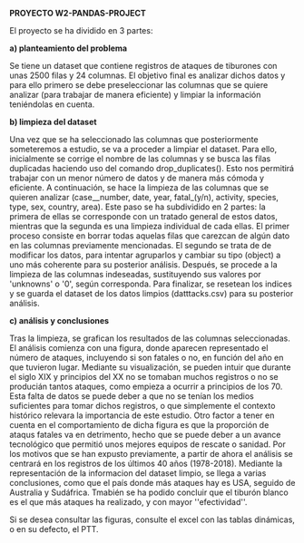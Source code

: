 **PROYECTO W2-PANDAS-PROJECT**

El proyecto se ha dividido en 3 partes:

**a) planteamiento del problema**

Se tiene un dataset que contiene registros de ataques de tiburones con unas 2500 filas y 24 columnas. El objetivo final es analizar dichos datos y para ello primero se debe preseleccionar las columnas que se quiere analizar (para trabajar de manera eficiente) y limpiar la información teniéndolas en cuenta.


**b) limpieza del dataset**

Una vez que se ha seleccionado las columnas que posteriormente someteremos a estudio, se va a proceder a limpiar el dataset. Para ello, inicialmente se corrige el nombre de las columnas y se busca las filas duplicadas haciendo uso del comando drop_duplicates(). Esto nos permitirá trabajar con un menor número de datos y de manera más cómoda y eficiente. A continuación, se hace la limpieza de las columnas que se quieren analizar (case__number, date, year, fatal_(y/n), activity, species, type, sex, country, area). Este paso se ha subdividido en 2 partes: la primera de ellas se corresponde con un tratado general de estos datos, mientras que la segunda es una limpieza individual de cada ellas. El primer proceso consiste en borrar todas aquelas filas que carezcan de algún dato en las columnas previamente mencionadas. El segundo se trata de de modificar los datos, para intentar agruparlos y cambiar su tipo (object) a uno más coherente para su posterior análisis.
Después, se procede a la limpieza de las columnas indeseadas, sustituyendo sus valores por 'unknowns' o '0', según corresponda. 
Para finalizar, se resetean los indices y se guarda el dataset de los datos limpios (datttacks.csv) para su posterior análisis.


**c) análisis y conclusiones**

Tras la limpieza, se grafican los resultados de las columnas seleccionadas. El análisis comienza con una figura, donde aparecen representado el número de ataques, incluyendo si son fatales o no, en función del año en que tuvieron lugar. Mediante su visualización, se pueden intuir que durante el siglo XIX y principios del XX no se tomaban muchos registros o no se producián tantos ataques, como empieza a ocurrir a principios de los 70. Esta falta de datos se puede deber a que no se tenían los medios suficientes para tomar dichos registros, o que simplemente el contexto histórico relevara la importancia de este estudio. Otro factor a tener en cuenta en el comportamiento de dicha figura es que la proporción de ataqus fatales va en detrimento, hecho que se puede deber a un avance tecnológico que permitió unos mejores equipos de rescate o sanidad.
Por los motivos que se han expusto previamente, a partir de ahora el análisis se centrará en los registros de los últimos 40 años (1978-2018). Mediante la representación de la informacion del dataset limpio, se llega a varias conclusiones, como que el país donde más ataques hay es USA, seguido de Australia y Sudáfrica. Tmabién se ha podido concluir que el tiburón blanco es el que más ataques ha realizado, y con mayor ''efectividad''.

Si se desea consultar las figuras, consulte el excel con las tablas dinámicas, o en su defecto, el PTT. 

